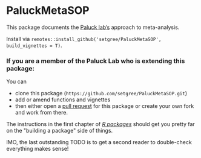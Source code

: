 # PaluckMetaSOP

This package documents the [Paluck lab’s](http://www.betsylevypaluck.com/)
approach to meta-analysis.

Install via 
`remotes::install_github('setgree/PaluckMetaSOP', build_vignettes = T)`.

### If you are a member of the Paluck Lab who is extending this package:
You can 
* clone this package (`https://github.com/setgree/PaluckMetaSOP.git`)
* add or amend functions and vignettes 
* then either open a [pull request](https://docs.github.com/en/pull-requests/collaborating-with-pull-requests/proposing-changes-to-your-work-with-pull-requests/creating-a-pull-request) for this package or create your own fork and work from there. 

The instructions in the first chapter of [*R
packages*](https://r-pkgs.org/) should get you pretty far on the "building a package" side of things.

IMO, the last outstanding TODO is to get a second reader to double-check everything makes sense!
